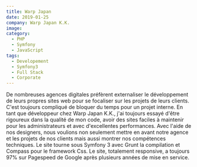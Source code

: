 ```yaml
---
title: Warp Japan
date: 2019-01-25
company: Warp Japan K.K.
image:
category:
  - PHP
  - Symfony
  - JavaScript
tags:
  - Developement
  - Symfony3
  - Full Stack
  - Corporate
---
```


De nombreuses agences digitales préfèrent externaliser le développement de leurs propres sites web pour se focaliser sur les projets de leurs clients. C'est toujours compliqué de bloquer du temps pour un projet interne. En tant que développeur chez Warp Japan K.K., j'ai toujours essayé d'être rigoureux dans la qualité de mon code, avoir des sites faciles à maintenir pour les administrateurs et avec d'excellentes performances. Avec l'aide de nos designers, nous voulions non seulement mettre en avant notre agence et les projets de nos clients mais aussi montrer nos compétences techniques. Le site tourne sous Symfony 3 avec Grunt la compilation et Compass pour le framework Css. Le site, totalement responsive, a toujours 97% sur Pagespeed de Google après plusieurs années de mise en service.
